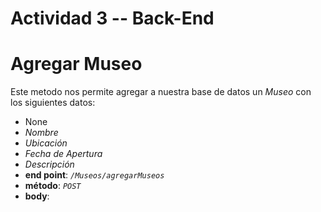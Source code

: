 # Actividad 3 -- Back-End

# **Agregar Museo** 
Este metodo nos permite agregar a nuestra base de datos un *Museo* con los siguientes datos:
  * None
  * *Nombre*
  * *Ubicación*
  * *Fecha de Apertura*
  * *Descripción*
* **end point**: *`/Museos/agregarMuseos`*
* **método**: *`POST`*
* **body**:  
